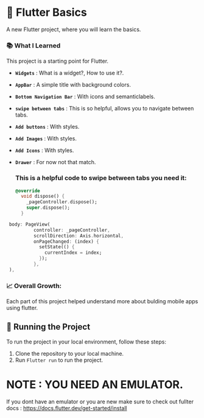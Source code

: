 # 📱 Flutter Basics

A new Flutter project, where you will learn the basics.

### 📚 What I Learned

This project is a starting point for Flutter.

- **`Widgets`** : What is a widget?, How to use it?.
- **`AppBar`** : A simple title with background colors.
- **`Bottom Navigation Bar`** : With icons and semanticlabels.
- **`swipe between tabs`** : This is so helpful, allows you to navigate between tabs.
- **`Add buttons`** : With styles.
- **`Add Images`** : With styles.
- **`Add Icons`** : With styles.
- **`Drawer`** : For now not that match.

  ### This is a helpful code to swipe between tabs you need it:

  ```dart
  @override
    void dispose() {
      _pageController.dispose();
      super.dispose();
    }

  ```

```dart
 body: PageView(
          controller: _pageController,
          scrollDirection: Axis.horizontal,
          onPageChanged: (index) {
            setState(() {
              currentIndex = index;
            });
          },
 ),
```

### 📈 Overall Growth:

Each part of this project helped understand more about bulding mobile apps using flutter.

## 🚦 Running the Project

To run the project in your local environment, follow these steps:

1. Clone the repository to your local machine.
2. Run `Flutter run` to run the project.

# NOTE : YOU NEED AN EMULATOR.

If you dont have an emulator or you are new make sure to check out fullter docs : https://docs.flutter.dev/get-started/install
